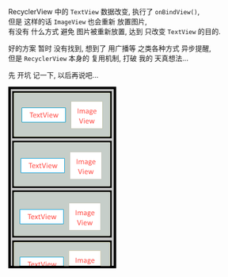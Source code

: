 RecyclerView 中的 `TextView` 数据改变, 执行了 `onBindView()`,  
但是 这样的话 `ImageView` 也会重新 放置图片,  
有没有 什么方式 避免 图片被重新放置, 达到 只改变 `TextView` 的目的.  

好的方案 暂时 没有找到, 想到了 用广播等 之类各种方式 异步提醒,  
但是 `RecyclerView` 本身的 复用机制, 打破 我的 天真想法...  

先 开坑 记一下, 以后再说吧...  

![parcel 错误 异常截图](/2016/06/23.02_RecyclerView%20问题UI.png)
